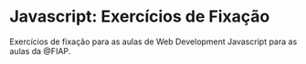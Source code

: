 # Javascript: Exercícios de Fixação
Exercícios de fixação para as aulas de Web Development Javascript para as aulas da @FIAP. 
